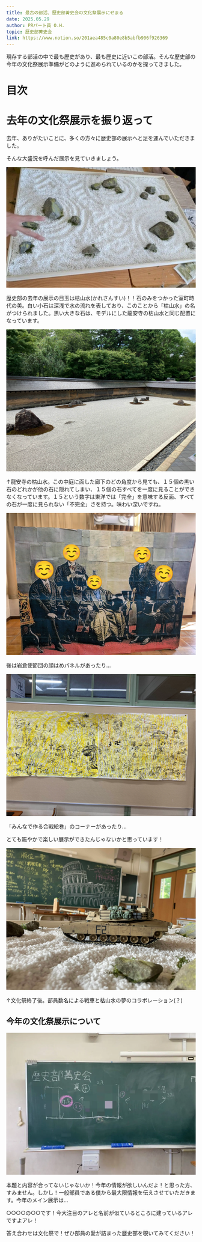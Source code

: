 ```yaml
---
title: 最古の部活、歴史部菁史会の文化祭展示にせまる
date: 2025.05.29
author: PRパート員 O.H.
topic: 歴史部菁史会
link: https://www.notion.so/201aea485c0a80e8b5abfb906f926369
---
```


現存する部活の中で最も歴史があり、最も歴史に近いこの部活。そんな歴史部の今年の文化祭展示準備がどのように進められているのかを探ってきました。

# 目次

# 去年の文化祭展示を振り返って

去年、ありがたいことに、多くの方々に歴史部の展示へと足を運んでいただきました。

そんな大盛況を呼んだ展示を見ていきましょう。

![kareasa.webp](kareasa.webp)

歴史部の去年の展示の目玉は枯山水(かれさんすい)！！石のみをつかった室町時代の美。白い小石は深浅で水の流れを表しており、このことから「枯山水」の名がつけられました。黒い大きな石は、モデルにした龍安寺の枯山水と同じ配置になっています。

![ryouannzii.webp](ryouannzii.webp)

↑龍安寺の枯山水。この中庭に面した廊下のどの角度から見ても、１５個の黒い石のどれかが他の石に隠れてしまい、１５個の石すべてを一度に見ることができなくなっています。１５という数字は東洋では「完全」を意味する反面、すべての石が一度に見られない「不完全」さを持つ。味わい深いですね。

![kaohame2.webp](kaohame2.webp)

後は岩倉使節団の顔はめパネルがあったり…

![kami.webp](kami.webp)

「みんなで作る合戦絵巻」のコーナーがあったり…

とても賑やかで楽しい展示ができたんじゃないかと思っています！

![1000003281.webp](1000003281.webp)

↑文化祭終了後。部員数名による戦車と枯山水の夢のコラボレーション(？)

## 今年の文化祭展示について

![ann.webp](ann.webp)

本題と内容が合ってないじゃないか！今年の情報が欲しいんだよ！と思った方、すみません。しかし！一般部員である僕から最大限情報を伝えさせていただきます。今年のメイン展示は…

○○○○の○○です！今大注目のアレと名前が似ているところに建っているアレですよアレ！

答え合わせは文化祭で！ぜひ部員の愛が詰まった歴史部を覗いてみてください！

